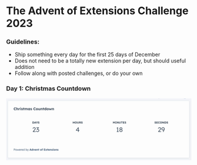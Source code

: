 # The Advent of Extensions Challenge 2023

### Guidelines:
- Ship something every day for the first 25 days of December
- Does not need to be a totally new extension per day, but should useful addition
- Follow along with posted challenges, or do your own

### Day 1: Christmas Countdown

!["Christmas Countdown" UI Extension with live updating ticker of days, hours, minutes and seconds until Christmas day](<src/app/extensions/01-christmas-countdown.gif>)
